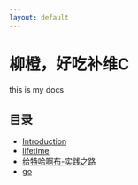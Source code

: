```yaml
---
layout: default
---
```


# 柳橙，好吃补维C

this is my docs

## 目录

* [Introduction](index.md)
* [lifetime](docs/books/life/lifetime.md)
* [给特哈啊布-实践之路](docs/books/git/git-practice.md)
* [go](docs/books/go/golang.md)

